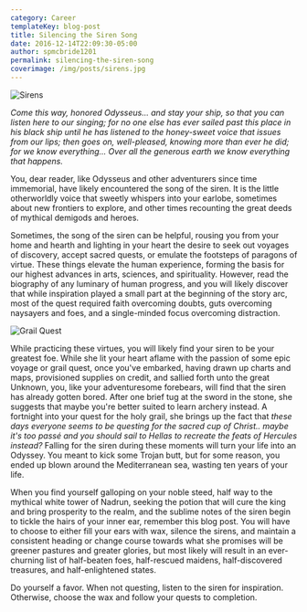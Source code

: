 ```yaml
---
category: Career
templateKey: blog-post
title: Silencing the Siren Song
date: 2016-12-14T22:09:30-05:00
author: spmcbride1201
permalink: silencing-the-siren-song
coverimage: /img/posts/sirens.jpg
---
```


![Sirens](/img/posts/sirens.jpg)

_Come this way, honored Odysseus... and stay your ship, so that you can listen here to our singing; for no one else has ever sailed past this place in his black ship until he has listened to the honey-sweet voice that issues from our lips; then goes on, well-pleased, knowing more than ever he did; for we know everything... Over all the generous earth we know everything that happens._

You, dear reader, like Odysseus and other adventurers since time immemorial, have likely encountered the song of the siren. It is the little otherworldly voice that sweetly whispers into your earlobe, sometimes about new frontiers to explore, and other times recounting the great deeds of mythical demigods and heroes.

Sometimes, the song of the siren can be helpful, rousing you from your home and hearth and lighting in your heart the desire to seek out voyages of discovery, accept sacred quests, or emulate the footsteps of paragons of virtue. These things elevate the human experience, forming the basis for our highest advances in arts, sciences, and spirituality. However, read the biography of any luminary of human progress, and you will likely discover that while inspiration played a small part at the beginning of the story arc, most of the quest required faith overcoming doubts, guts overcoming naysayers and foes, and a single-minded focus overcoming distraction.

![Grail Quest](/img/posts/grail.jpg)

While practicing these virtues, you will likely find your siren to be your greatest foe. While she lit your heart aflame with the passion of some epic voyage or grail quest, once you've embarked, having drawn up charts and maps, provisioned supplies on credit, and sallied forth unto the great Unknown, you, like your adventuresome forebears, will find that the siren has already gotten bored. After one brief tug at the sword in the stone, she suggests that maybe you're better suited to learn archery instead. A fortnight into your quest for the holy grail, she brings up the fact that _these days everyone seems to be questing for the sacred cup of Christ.. maybe it's too passé and you should sail to Hellas to recreate the feats of Hercules instead?_ Falling for the siren during these moments will turn your life into an Odyssey. You meant to kick some Trojan butt, but for some reason, you ended up blown around the Mediterranean sea, wasting ten years of your life.

When you find yourself galloping on your noble steed, half way to the mythical white tower of Nadrun, seeking the potion that will cure the king and bring prosperity to the realm, and the sublime notes of the siren begin to tickle the hairs of your inner ear, remember this blog post. You will have to choose to either fill your ears with wax, silence the sirens, and maintain a consistent heading or change course towards what she promises will be greener pastures and greater glories, but most likely will result in an ever-churning list of half-beaten foes, half-rescued maidens, half-discovered treasures, and half-enlightened states.

Do yourself a favor. When not questing, listen to the siren for inspiration. Otherwise, choose the wax and follow your quests to completion.
